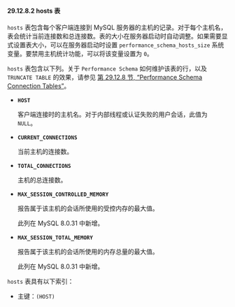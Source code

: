 #### 29.12.8.2 hosts 表

`hosts` 表包含每个客户端连接到 MySQL 服务器的主机的记录。对于每个主机名，表会统计当前连接数和总连接数。表的大小在服务器启动时自动调整。如果需要显式设置表大小，可以在服务器启动时设置 `performance_schema_hosts_size` 系统变量。要禁用主机统计功能，可以将该变量设置为 `0`。

`hosts` 表包含以下列。关于 `Performance Schema` 如何维护该表的行，以及 `TRUNCATE TABLE` 的效果，请参见 [第 29.12.8 节, “Performance Schema Connection Tables”](#section-29-12-8-performance-schema-connection-tables)。

- **`HOST`**

  客户端连接时的主机名。对于内部线程或认证失败的用户会话，此值为 `NULL`。

- **`CURRENT_CONNECTIONS`**

  当前主机的连接数。

- **`TOTAL_CONNECTIONS`**

  主机的总连接数。

- **`MAX_SESSION_CONTROLLED_MEMORY`**

  报告属于该主机的会话所使用的受控内存的最大值。

  此列在 MySQL 8.0.31 中新增。

- **`MAX_SESSION_TOTAL_MEMORY`**

  报告属于该主机的会话所使用的内存总量的最大值。

  此列在 MySQL 8.0.31 中新增。

`hosts` 表具有以下索引：

- 主键：`(HOST)`